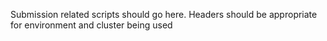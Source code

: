 Submission related scripts should go here.
Headers should be appropriate for environment and cluster being used
